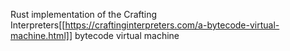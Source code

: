 Rust implementation of the Crafting Interpreters[[https://craftinginterpreters.com/a-bytecode-virtual-machine.html]] bytecode virtual machine

